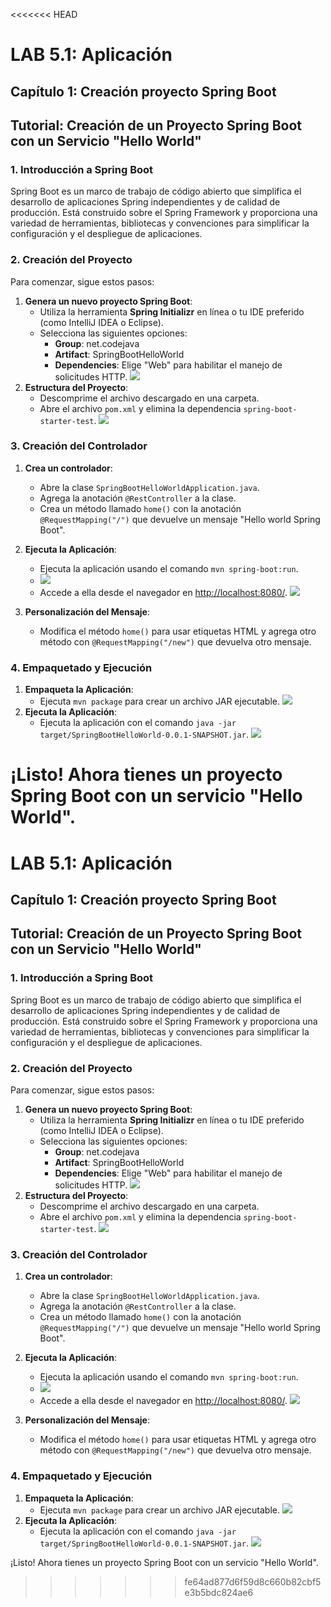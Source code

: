 <<<<<<< HEAD
# LAB 5.1: Aplicación 

## Capítulo 1: Creación proyecto Spring Boot

## Tutorial: Creación de un Proyecto Spring Boot con un Servicio "Hello World"

### 1. Introducción a Spring Boot
Spring Boot es un marco de trabajo de código abierto que simplifica el desarrollo de aplicaciones Spring independientes y de calidad de producción. Está construido sobre el Spring Framework y proporciona una variedad de herramientas, bibliotecas y convenciones para simplificar la configuración y el despliegue de aplicaciones.

### 2. Creación del Proyecto
Para comenzar, sigue estos pasos:

1. **Genera un nuevo proyecto Spring Boot**:
   - Utiliza la herramienta **Spring Initializr** en línea o tu IDE preferido (como IntelliJ IDEA o Eclipse).
   - Selecciona las siguientes opciones:
     - **Group**: net.codejava
     - **Artifact**: SpringBootHelloWorld
     - **Dependencies**: Elige "Web" para habilitar el manejo de solicitudes HTTP.
![](https://github.com/AlejoCNYT/cvds-LAB-5.1/blob/main/img/Captura%20de%20pantalla%202024-02-29%20172654.png)
2. **Estructura del Proyecto**:
   - Descomprime el archivo descargado en una carpeta.
   - Abre el archivo `pom.xml` y elimina la dependencia `spring-boot-starter-test`.
![](https://github.com/AlejoCNYT/cvds-LAB-5.1/blob/main/img/Captura%20de%20pantalla%202024-02-29%20181206.png)
### 3. Creación del Controlador
1. **Crea un controlador**:
   - Abre la clase `SpringBootHelloWorldApplication.java`.
   - Agrega la anotación `@RestController` a la clase.
   - Crea un método llamado `home()` con la anotación `@RequestMapping("/")` que devuelve un mensaje "Hello world Spring Boot".

2. **Ejecuta la Aplicación**:
   - Ejecuta la aplicación usando el comando `mvn spring-boot:run`.
   - ![](https://github.com/AlejoCNYT/cvds-LAB-5.1/blob/main/img/Captura%20de%20pantalla%202024-02-29%20190218.png)
   - Accede a ella desde el navegador en [http://localhost:8080/](http://localhost:8080/).
     ![](https://github.com/AlejoCNYT/cvds-LAB-5.1/blob/main/img/Captura%20de%20pantalla%202024-02-29%20190327.png)
3. **Personalización del Mensaje**:
   - Modifica el método `home()` para usar etiquetas HTML y agrega otro método con `@RequestMapping("/new")` que devuelva otro mensaje.

### 4. Empaquetado y Ejecución
1. **Empaqueta la Aplicación**:
   - Ejecuta `mvn package` para crear un archivo JAR ejecutable.
     ![](https://github.com/AlejoCNYT/cvds-LAB-5.1/blob/main/img/Captura%20de%20pantalla%202024-02-29%20193557.png)
2. **Ejecuta la Aplicación**:
   - Ejecuta la aplicación con el comando `java -jar target/SpringBootHelloWorld-0.0.1-SNAPSHOT.jar`.
     ![](https://github.com/AlejoCNYT/cvds-LAB-5.1/blob/main/img/Captura%20de%20pantalla%202024-02-29%20194634.png)

¡Listo! Ahora tienes un proyecto Spring Boot con un servicio "Hello World".
=======
# LAB 5.1: Aplicación 

## Capítulo 1: Creación proyecto Spring Boot

## Tutorial: Creación de un Proyecto Spring Boot con un Servicio "Hello World"

### 1. Introducción a Spring Boot
Spring Boot es un marco de trabajo de código abierto que simplifica el desarrollo de aplicaciones Spring independientes y de calidad de producción. Está construido sobre el Spring Framework y proporciona una variedad de herramientas, bibliotecas y convenciones para simplificar la configuración y el despliegue de aplicaciones.

### 2. Creación del Proyecto
Para comenzar, sigue estos pasos:

1. **Genera un nuevo proyecto Spring Boot**:
   - Utiliza la herramienta **Spring Initializr** en línea o tu IDE preferido (como IntelliJ IDEA o Eclipse).
   - Selecciona las siguientes opciones:
     - **Group**: net.codejava
     - **Artifact**: SpringBootHelloWorld
     - **Dependencies**: Elige "Web" para habilitar el manejo de solicitudes HTTP.
![](https://github.com/AlejoCNYT/cvds-LAB-5.1/blob/main/img/Captura%20de%20pantalla%202024-02-29%20172654.png)
2. **Estructura del Proyecto**:
   - Descomprime el archivo descargado en una carpeta.
   - Abre el archivo `pom.xml` y elimina la dependencia `spring-boot-starter-test`.
![](https://github.com/AlejoCNYT/cvds-LAB-5.1/blob/main/img/Captura%20de%20pantalla%202024-02-29%20181206.png)
### 3. Creación del Controlador
1. **Crea un controlador**:
   - Abre la clase `SpringBootHelloWorldApplication.java`.
   - Agrega la anotación `@RestController` a la clase.
   - Crea un método llamado `home()` con la anotación `@RequestMapping("/")` que devuelve un mensaje "Hello world Spring Boot".

2. **Ejecuta la Aplicación**:
   - Ejecuta la aplicación usando el comando `mvn spring-boot:run`.
   - ![](https://github.com/AlejoCNYT/cvds-LAB-5.1/blob/main/img/Captura%20de%20pantalla%202024-02-29%20190218.png)
   - Accede a ella desde el navegador en [http://localhost:8080/](http://localhost:8080/).
     ![](https://github.com/AlejoCNYT/cvds-LAB-5.1/blob/main/img/Captura%20de%20pantalla%202024-02-29%20190327.png)
3. **Personalización del Mensaje**:
   - Modifica el método `home()` para usar etiquetas HTML y agrega otro método con `@RequestMapping("/new")` que devuelva otro mensaje.

### 4. Empaquetado y Ejecución
1. **Empaqueta la Aplicación**:
   - Ejecuta `mvn package` para crear un archivo JAR ejecutable.
     ![](https://github.com/AlejoCNYT/cvds-LAB-5.1/blob/main/img/Captura%20de%20pantalla%202024-02-29%20193557.png)
2. **Ejecuta la Aplicación**:
   - Ejecuta la aplicación con el comando `java -jar target/SpringBootHelloWorld-0.0.1-SNAPSHOT.jar`.
     ![](https://github.com/AlejoCNYT/cvds-LAB-5.1/blob/main/img/Captura%20de%20pantalla%202024-02-29%20194634.png)

¡Listo! Ahora tienes un proyecto Spring Boot con un servicio "Hello World".
>>>>>>> fe64ad877d6f59d8c660b82cbf5e3b5bdc824ae6
